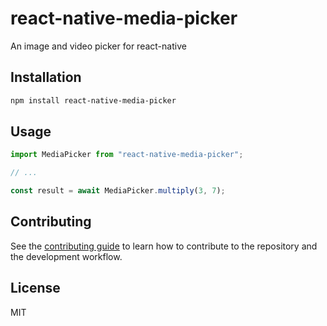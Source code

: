 # react-native-media-picker

An image and video picker for react-native

## Installation

```sh
npm install react-native-media-picker
```

## Usage

```js
import MediaPicker from "react-native-media-picker";

// ...

const result = await MediaPicker.multiply(3, 7);
```

## Contributing

See the [contributing guide](CONTRIBUTING.md) to learn how to contribute to the repository and the development workflow.

## License

MIT
